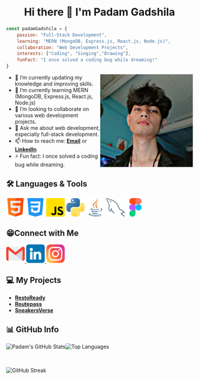 <h1 align="center">Hi there 👋 I'm Padam Gadshila</h1>

```javascript
const padamGadshila = {
    passion: "Full-Stack Development",
    learning: "MERN (MongoDB, Express.js, React.js, Node.js)",
    collaboration: "Web Development Projects",
    interests: ["Coding", "Singing","Drawing"],
    funFact: "I once solved a coding bug while dreaming!"
}
```

 <img align="right" width="250px" height="250px" src="https://github.com/padamgadshila/padamgadshila/blob/main/images/paddy.jpg"/>

- 🔭 I’m currently updating my knowledge and improving skills.
- 🌱 I’m currently learning MERN (MongoDB, Express.js, React.js, Node.js)
- 👯 I’m looking to collaborate on various web development projects.
- 💬 Ask me about web development, especially full-stack development.
- 📫 How to reach me: <a href="mailto:padamgadshila17@gmail.com">**Email**</a> or <a href="https://www.linkedin.com/in/padamgadshila" target="_blank">**LinkedIn**</a>
- ⚡ Fun fact: I once solved a coding bug while dreaming.

<h2 align="left">🛠️ Languages & Tools</h2>
   <p align="left" id="languages">
      <img width="50px" src="https://github.com/padamgadshila/padamgadshila/blob/main/images/html.png" alt="html" />
      <img width="50px" src="https://github.com/padamgadshila/padamgadshila/blob/main/images/css-3.png" alt="css-3" />
      <img width="50px" src="https://github.com/padamgadshila/padamgadshila/blob/main/images/js.png" alt="js" />
      <img width="50px" src="https://github.com/padamgadshila/padamgadshila/blob/main/images/python.png" alt="python" />
      <img width="50px" src="https://github.com/padamgadshila/padamgadshila/blob/main/images/java.png" alt="java" />
      <img width="50px" src="https://github.com/padamgadshila/padamgadshila/blob/main/images/database.png" alt="mysql" />
      <img width="50px" src="https://github.com/padamgadshila/padamgadshila/blob/main/images/figma.png" alt="figma" />
    </p>
<h2 align="left">😁Connect with Me</h2>
    <p align="left" id="connect">
      <a href="mailto:padamgadshila17@gmail.com">
        <img
          width="50px"
          src="https://github.com/padamgadshila/padamgadshila/blob/main/images/gmail.png"
          alt="Email"
        />
      </a>
      <a href="https://www.linkedin.com/in/padamgadshila" target="_blank">
        <img
          width="50px"
          src="https://github.com/padamgadshila/padamgadshila/blob/main/images/linkedin.png"
          alt="LinkedIn"
        />
      </a>
      <a href="https://www.instagram.com/paddy.godz_" target="_blank">
        <img
          width="50px"
          src="https://github.com/padamgadshila/padamgadshila/blob/main/images/instagram.png"
          alt="Instagram"
        />
      </a>
    </p>
<h2>💻 My Projects</h2>

- <a href="https://padamgadshila.github.io/RestoReady/" target="_blank">**RestoReady**</a>
- <a href="https://padamgadshila.github.io/Routepass/" target="_blank">**Routepass**</a>
- <a href="https://padamgadshila.github.io/Sneakerverse/" target="_blank">**SneakersVerse**</a> 

<h2 align="left">📊 GitHub Info</h2>
<p><img align="left" src="https://github-readme-stats.vercel.app/api?username=padamgadshila&show_icons=true&theme=radical" alt="Padam's GitHub Stats"/></p>
<p><img src="https://github-readme-stats.vercel.app/api/top-langs/?username=padamgadshila&layout=compact&theme=radical" alt="Top Languages"/></p>
<br>
<p><img align="center" src="https://github-readme-streak-stats.herokuapp.com/?user=padamgadshila&theme=radical" alt="GitHub Streak"/></p>
     
